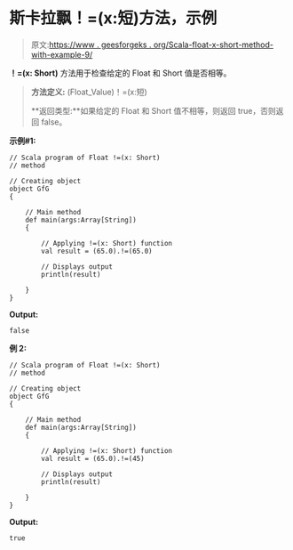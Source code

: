 # 斯卡拉飘！=(x:短)方法，示例

> 原文:[https://www . geesforgeks . org/Scala-float-x-short-method-with-example-9/](https://www.geeksforgeeks.org/scala-float-x-short-method-with-example-9/)

**！=(x: Short)** 方法用于检查给定的 Float 和 Short 值是否相等。

> **方法定义:** (Float_Value)！=(x:短)
> 
> **返回类型:**如果给定的 Float 和 Short 值不相等，则返回 true，否则返回 false。

**示例#1:**

```
// Scala program of Float !=(x: Short)
// method

// Creating object
object GfG
{ 

    // Main method
    def main(args:Array[String])
    {

        // Applying !=(x: Short) function
        val result = (65.0).!=(65.0)

        // Displays output
        println(result)

    }
} 
```

**Output:**

```
false

```

**例 2:**

```
// Scala program of Float !=(x: Short)
// method

// Creating object
object GfG
{ 

    // Main method
    def main(args:Array[String])
    {

        // Applying !=(x: Short) function
        val result = (65.0).!=(45)

        // Displays output
        println(result)

    }
} 
```

**Output:**

```
true

```